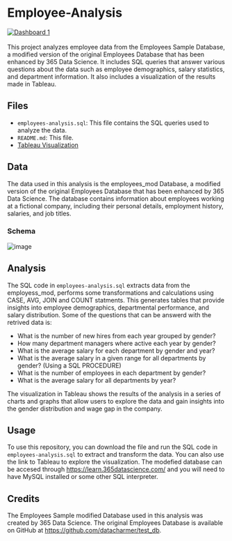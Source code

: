 # Employee-Analysis
<div class='tableauPlaceholder' id='viz1680351481981' style='position: relative'><noscript><a href='#'><img alt='Dashboard 1 ' src='https:&#47;&#47;public.tableau.com&#47;static&#47;images&#47;SQ&#47;SQL_Tableau_16774508929360&#47;Dashboard1&#47;1_rss.png' style='border: none' /></a></noscript><object class='tableauViz'  style='display:none;'><param name='host_url' value='https%3A%2F%2Fpublic.tableau.com%2F' /> <param name='embed_code_version' value='3' /> <param name='site_root' value='' /><param name='name' value='SQL_Tableau_16774508929360&#47;Dashboard1' /><param name='tabs' value='no' /><param name='toolbar' value='yes' /><param name='static_image' value='https:&#47;&#47;public.tableau.com&#47;static&#47;images&#47;SQ&#47;SQL_Tableau_16774508929360&#47;Dashboard1&#47;1.png' /> <param name='animate_transition' value='yes' /><param name='display_static_image' value='yes' /><param name='display_spinner' value='yes' /><param name='display_overlay' value='yes' /><param name='display_count' value='yes' /><param name='language' value='en-US' /></object></div>                
<br>
This project analyzes employee data from the Employees Sample Database, a modified version of the original Employees Database that has been enhanced by 365 Data Science. It includes SQL queries that answer various questions about the data such as employee demographics, salary statistics, and department information. It also includes a visualization of the results made in Tableau.

## Files
- `employees-analysis.sql`: This file contains the SQL queries used to analyze the data.
- `README.md`: This file.
- [Tableau Visualization](https://public.tableau.com/app/profile/magnus.samuelsen/viz/SQL_Tableau_16774508929360/Dashboard1)


## Data
The data used in this analysis is the employees_mod Database, a modified version of the original Employees Database that has been enhanced by 365 Data Science. The database contains information about employees working at a fictional company, including their personal details, employment history, salaries, and job titles.
### Schema
![image](https://user-images.githubusercontent.com/97634880/229288132-98371be7-3d30-4cb0-baf6-c7a670dbaf00.png)

## Analysis
The SQL code in `employees-analysis.sql` extracts data from the employess_mod, performs some transformations and calculations using CASE, AVG, JOIN and COUNT statments. This generates tables that provide insights into employee demographics, departmental performance, and salary distribution. Some of the questions that can be answerd with the retrived data is:
- What is the number of new hires from each year grouped by gender?
- How many department managers where active each year by gender?
- What is the average salary for each department by gender and year?
- What is the average salary in a given range for all departments by gender? (Using a SQL PROCEDURE)
- What is the number of employees in each department by gender?
- What is the average salary for all departments by year?

The visualization in Tableau shows the results of the analysis in a series of charts and graphs that allow users to explore the data and gain insights into the gender distribution and wage gap in the company.

## Usage
To use this repository, you can download the file and run the SQL code in `employees-analysis.sql` to extract and transform the data. You can also use the link to Tableau to explore the visualization. The modefied database can be accesed through https://learn.365datascience.com/ and you will need to have MySQL installed or some other SQL interpreter. 

## Credits
The Employees Sample modified Database used in this analysis was created by 365 Data Science. The original Employees Database is available on GitHub at https://github.com/datacharmer/test_db.


